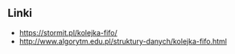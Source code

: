 ## Linki 

- https://stormit.pl/kolejka-fifo/
- http://www.algorytm.edu.pl/struktury-danych/kolejka-fifo.html

